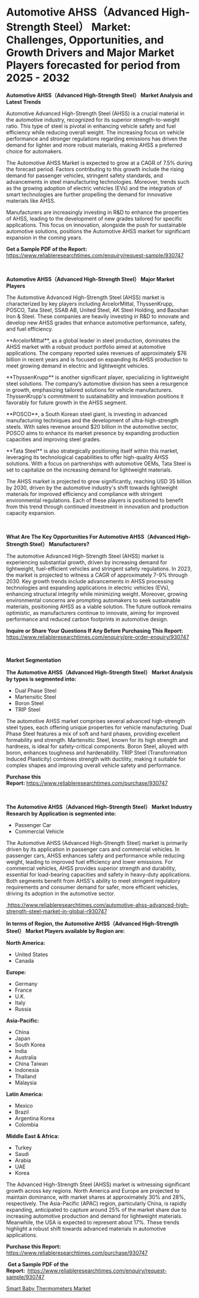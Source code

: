 <p><h1>Automotive AHSS（Advanced High-Strength Steel） Market: Challenges, Opportunities, and Growth Drivers and Major Market Players forecasted for period from 2025 - 2032</h1></p><p><strong>Automotive AHSS（Advanced High-Strength Steel） Market Analysis and Latest Trends</strong></p>
<p><p>Automotive Advanced High-Strength Steel (AHSS) is a crucial material in the automotive industry, recognized for its superior strength-to-weight ratio. This type of steel is pivotal in enhancing vehicle safety and fuel efficiency while reducing overall weight. The increasing focus on vehicle performance and stronger regulations regarding emissions has driven the demand for lighter and more robust materials, making AHSS a preferred choice for automakers.</p><p>The Automotive AHSS Market is expected to grow at a CAGR of 7.5% during the forecast period. Factors contributing to this growth include the rising demand for passenger vehicles, stringent safety standards, and advancements in steel manufacturing technologies. Moreover, trends such as the growing adoption of electric vehicles (EVs) and the integration of smart technologies are further propelling the demand for innovative materials like AHSS. </p><p>Manufacturers are increasingly investing in R&D to enhance the properties of AHSS, leading to the development of new grades tailored for specific applications. This focus on innovation, alongside the push for sustainable automotive solutions, positions the Automotive AHSS market for significant expansion in the coming years.</p></p>
<p><strong>Get a Sample PDF of the Report:&nbsp;</strong> <a href="https://www.reliableresearchtimes.com/enquiry/request-sample/930747?utm_campaign=3293&utm_medium=2&utm_source=Github&utm_content=ia&utm_term=21032025&utm_id=automotive-ahssadvanced-high-strength-steel">https://www.reliableresearchtimes.com/enquiry/request-sample/930747</a></p>
<p>&nbsp;</p>
<p><strong>Automotive AHSS（Advanced High-Strength Steel） Major Market Players</strong></p>
<p><p>The Automotive Advanced High-Strength Steel (AHSS) market is characterized by key players including ArcelorMittal, ThyssenKrupp, POSCO, Tata Steel, SSAB AB, United Steel, AK Steel Holding, and Baoshan Iron & Steel. These companies are heavily investing in R&D to innovate and develop new AHSS grades that enhance automotive performance, safety, and fuel efficiency.</p><p>**ArcelorMittal**, as a global leader in steel production, dominates the AHSS market with a robust product portfolio aimed at automotive applications. The company reported sales revenues of approximately $76 billion in recent years and is focused on expanding its AHSS production to meet growing demand in electric and lightweight vehicles.</p><p>**ThyssenKrupp** is another significant player, specializing in lightweight steel solutions. The company’s automotive division has seen a resurgence in growth, emphasizing tailored solutions for vehicle manufacturers. ThyssenKrupp's commitment to sustainability and innovation positions it favorably for future growth in the AHSS segment.</p><p>**POSCO**, a South Korean steel giant, is investing in advanced manufacturing techniques and the development of ultra-high-strength steels. With sales revenue around $20 billion in the automotive sector, POSCO aims to enhance its market presence by expanding production capacities and improving steel grades.</p><p>**Tata Steel** is also strategically positioning itself within this market, leveraging its technological capabilities to offer high-quality AHSS solutions. With a focus on partnerships with automotive OEMs, Tata Steel is set to capitalize on the increasing demand for lightweight materials.</p><p>The AHSS market is projected to grow significantly, reaching USD 35 billion by 2030, driven by the automotive industry's shift towards lightweight materials for improved efficiency and compliance with stringent environmental regulations. Each of these players is positioned to benefit from this trend through continued investment in innovation and production capacity expansion.</p></p>
<p>&nbsp;</p>
<p><strong>What Are The Key Opportunities For Automotive AHSS（Advanced High-Strength Steel） Manufacturers?</strong></p>
<p><p>The automotive Advanced High-Strength Steel (AHSS) market is experiencing substantial growth, driven by increasing demand for lightweight, fuel-efficient vehicles and stringent safety regulations. In 2023, the market is projected to witness a CAGR of approximately 7-9% through 2030. Key growth trends include advancements in AHSS processing technologies and expanding applications in electric vehicles (EVs), enhancing structural integrity while minimizing weight. Moreover, growing environmental concerns are prompting automakers to seek sustainable materials, positioning AHSS as a viable solution. The future outlook remains optimistic, as manufacturers continue to innovate, aiming for improved performance and reduced carbon footprints in automotive design.</p></p>
<p><strong>Inquire or Share Your Questions If Any Before Purchasing This Report:</strong> <a href="https://www.reliableresearchtimes.com/enquiry/pre-order-enquiry/930747?utm_campaign=3293&utm_medium=2&utm_source=Github&utm_content=ia&utm_term=21032025&utm_id=automotive-ahssadvanced-high-strength-steel">https://www.reliableresearchtimes.com/enquiry/pre-order-enquiry/930747</a></p>
<p>&nbsp;</p>
<p><strong>Market Segmentation</strong></p>
<p><strong>The Automotive AHSS（Advanced High-Strength Steel） Market Analysis by types is segmented into:</strong></p>
<p><ul><li>Dual Phase Steel</li><li>Martensitic Steel</li><li>Boron Steel</li><li>TRIP Steel</li></ul></p>
<p><p>The automotive AHSS market comprises several advanced high-strength steel types, each offering unique properties for vehicle manufacturing. Dual Phase Steel features a mix of soft and hard phases, providing excellent formability and strength. Martensitic Steel, known for its high strength and hardness, is ideal for safety-critical components. Boron Steel, alloyed with boron, enhances toughness and hardenability. TRIP Steel (Transformation Induced Plasticity) combines strength with ductility, making it suitable for complex shapes and improving overall vehicle safety and performance.</p></p>
<p><strong>Purchase this Report:&nbsp;</strong><a href="https://www.reliableresearchtimes.com/purchase/930747?utm_campaign=3293&utm_medium=2&utm_source=Github&utm_content=ia&utm_term=21032025&utm_id=automotive-ahssadvanced-high-strength-steel">https://www.reliableresearchtimes.com/purchase/930747</a></p>
<p>&nbsp;</p>
<p><strong>The Automotive AHSS（Advanced High-Strength Steel） Market Industry Research by Application is segmented into:</strong></p>
<p><ul><li>Passenger Car</li><li>Commercial Vehicle</li></ul></p>
<p><p>The Automotive AHSS (Advanced High-Strength Steel) market is primarily driven by its application in passenger cars and commercial vehicles. In passenger cars, AHSS enhances safety and performance while reducing weight, leading to improved fuel efficiency and lower emissions. For commercial vehicles, AHSS provides superior strength and durability, essential for load-bearing capacities and safety in heavy-duty applications. Both segments benefit from AHSS's ability to meet stringent regulatory requirements and consumer demand for safer, more efficient vehicles, driving its adoption in the automotive sector.</p></p>
<p><a href="https://www.reliableresearchtimes.com/automotive-ahss-advanced-high-strength-steel-market-in-global-r930747?utm_campaign=3293&utm_medium=2&utm_source=Github&utm_content=ia&utm_term=21032025&utm_id=automotive-ahssadvanced-high-strength-steel">&nbsp;https://www.reliableresearchtimes.com/automotive-ahss-advanced-high-strength-steel-market-in-global-r930747</a></p>
<p><strong>In terms of Region, the Automotive AHSS（Advanced High-Strength Steel） Market Players available by Region are:</strong></p>
<p>
    <p> <strong> North America: </strong>
        <ul>
            <li>United States</li>
            <li>Canada</li>
        </ul>
        </p> 
    <p> <strong> Europe: </strong>
        <ul>
            <li>Germany</li>
            <li>France</li>
            <li>U.K.</li>
            <li>Italy</li>
            <li>Russia</li>
        </ul>
        </p> 
    <p> <strong> Asia-Pacific: </strong>
        <ul>
            <li>China</li>
            <li>Japan</li>
            <li>South Korea</li>
            <li>India</li>
            <li>Australia</li>
            <li>China Taiwan</li>
            <li>Indonesia</li>
            <li>Thailand</li>
            <li>Malaysia</li>
        </ul>
        </p> 
    <p> <strong> Latin America: </strong>
        <ul>
            <li>Mexico</li>
            <li>Brazil</li>
            <li>Argentina Korea</li>
            <li>Colombia</li>
        </ul>
        </p> 
    <p> <strong> Middle East & Africa: </strong>
        <ul>
            <li>Turkey</li>
            <li>Saudi</li>
            <li>Arabia</li>
            <li>UAE</li>
            <li>Korea</li>
        </ul>
    </p>
    </p>
<p><p>The Advanced High-Strength Steel (AHSS) market is witnessing significant growth across key regions. North America and Europe are projected to maintain dominance, with market shares at approximately 30% and 28%, respectively. The Asia-Pacific (APAC) region, particularly China, is rapidly expanding, anticipated to capture around 25% of the market share due to increasing automotive production and demand for lightweight materials. Meanwhile, the USA is expected to represent about 17%. These trends highlight a robust shift towards advanced materials in automotive applications.</p></p>
<p><strong>Purchase this Report: </strong><a href="https://www.reliableresearchtimes.com/purchase/930747?utm_campaign=3293&utm_medium=2&utm_source=Github&utm_content=ia&utm_term=21032025&utm_id=automotive-ahssadvanced-high-strength-steel">https://www.reliableresearchtimes.com/purchase/930747</a></p>
<p>&nbsp;<strong>Get a Sample PDF of the Report:&nbsp;&nbsp;</strong><a href="https://www.reliableresearchtimes.com/enquiry/request-sample/930747?utm_campaign=3293&utm_medium=2&utm_source=Github&utm_content=ia&utm_term=21032025&utm_id=automotive-ahssadvanced-high-strength-steel">https://www.reliableresearchtimes.com/enquiry/request-sample/930747</a></p>
<p><strong></strong></p>
<p><p><a href="https://github.com/iquiseeboli/Market-Research-Report-List-1/blob/main/smart-baby-thermometers-market.md?utm_campaign=3293&utm_medium=2&utm_source=Github&utm_content=ia&utm_term=21032025&utm_id=automotive-ahssadvanced-high-strength-steel">Smart Baby Thermometers Market</a></p></p>